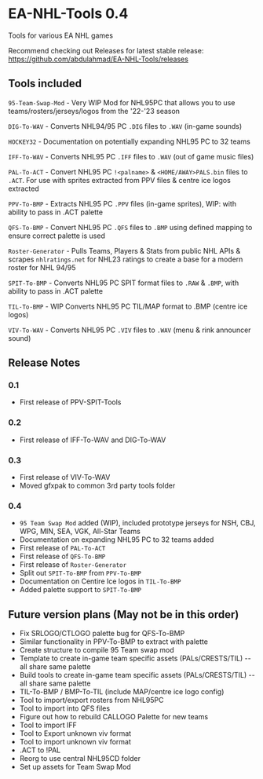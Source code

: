 # EA-NHL-Tools 0.4
Tools for various EA NHL games

Recommend checking out Releases for latest stable release: https://github.com/abdulahmad/EA-NHL-Tools/releases

## Tools included

`95-Team-Swap-Mod` - Very WIP Mod for NHL95PC that allows you to use teams/rosters/jerseys/logos from the '22-'23 season

`DIG-To-WAV` - Converts NHL94/95 PC `.DIG` files to `.WAV` (in-game sounds)

`HOCKEY32` - Documentation on potentially expanding NHL95 PC to 32 teams

`IFF-To-WAV` - Converts NHL95 PC `.IFF` files to `.WAV` (out of game music files)

`PAL-To-ACT` - Convert NHL95 PC `!<palname>` & `<HOME/AWAY>PALS.bin` files to `.ACT`. For use with sprites extracted from PPV files & centre ice logos extracted

`PPV-To-BMP` - Extracts NHL95 PC `.PPV` files (in-game sprites), WIP: with ability to pass in .ACT palette

`QFS-To-BMP` - Convert NHL95 PC `.QFS` files to `.BMP` using defined mapping to ensure correct palette is used

`Roster-Generator` - Pulls Teams, Players & Stats from public NHL APIs & scrapes `nhlratings.net` for NHL23 ratings to create a base for a modern roster for NHL 94/95

`SPIT-To-BMP` - Converts NHL95 PC SPIT format files to `.RAW` & `.BMP`, with ability to pass in .ACT palette

`TIL-To-BMP` - WIP Converts NHL95 PC TIL/MAP format to .BMP (centre ice logos)

`VIV-To-WAV` - Converts NHL95 PC `.VIV` files to `.WAV` (menu & rink announcer sound)

## Release Notes

### 0.1
- First release of PPV-SPIT-Tools

### 0.2
- First release of IFF-To-WAV and DIG-To-WAV

### 0.3
- First release of VIV-To-WAV
- Moved gfxpak to common 3rd party tools folder

### 0.4
- `95 Team Swap Mod` added (WIP), included prototype jerseys for NSH, CBJ, WPG, MIN, SEA, VGK, All-Star Teams
- Documentation on expanding NHL95 PC to 32 teams added
- First release of `PAL-To-ACT`
- First release of `QFS-To-BMP`
- First release of `Roster-Generator`
- Split out `SPIT-To-BMP` from `PPV-To-BMP`
- Documentation on Centire Ice logos in `TIL-To-BMP`
- Added palette support to `SPIT-To-BMP`

## Future version plans (May not be in this order)
- Fix SRLOGO/CTLOGO palette bug for QFS-To-BMP
- Similar functionality in PPV-To-BMP to extract with palette
- Create structure to compile 95 Team swap mod
- Template to create in-game team specific assets (PALs/CRESTS/TIL) -- all share same palette
- Build tools to create in-game team specific assets (PALs/CRESTS/TIL) -- all share same palette
- TIL-To-BMP / BMP-To-TIL (include MAP/centre ice logo config)
- Tool to import/export rosters from NHL95PC
- Tool to import into QFS files
- Figure out how to rebuild CALLOGO Palette for new teams
- Tool to import IFF
- Tool to Export unknown viv format
- Tool to import unknown viv format
- .ACT to !PAL
- Reorg to use central NHL95CD folder
- Set up assets for Team Swap Mod